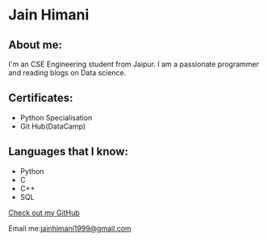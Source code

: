# Jain Himani
## About me:
I'm an CSE Engineering student from Jaipur. I am a passionate programmer and reading blogs on Data science.



## Certificates:
- Python Specialisation
- Git Hub(DataCamp)

## Languages that I know:
- Python
- C
- C++
- SQL


[Check out my GitHub](https://github.com/jainhimani1999)



Email me:jainhimani1999@gmail.com





